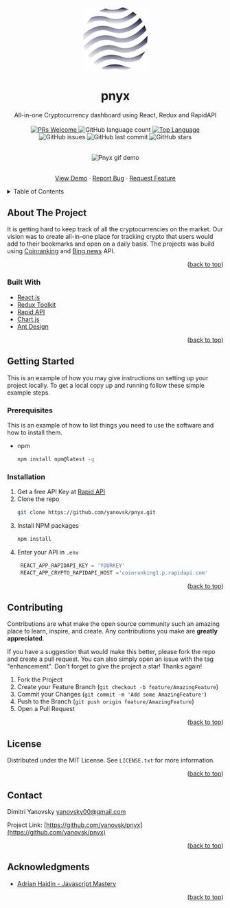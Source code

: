 <p align="center">
    <img width="150" src="./src/images/pnyxlogo-gr.png">
</p>

<h1 align="center">pnyx</h1>

<div align="center">All-in-one Cryptocurrency dashboard using React, Redux and RapidAPI</br></br>

<a href="https://github.com/yanovsk/pnyx/pulls">
    <img src="https://img.shields.io/badge/PRs-welcome-green.svg" alt="PRs Welcome" />
</a>
<img alt="GitHub language count" src="https://img.shields.io/github/languages/count/yanovsk/pnyx">
<a href="https://www.javascript.com/">
    <img src="https://img.shields.io/github/languages/top/yanovsk/pnyx" alt="Top Language" />
</a>
<img alt="GitHub issues" src="https://img.shields.io/github/issues/yanovsk/pnyx">
<img alt="GitHub last commit" src="https://img.shields.io/github/last-commit/yanovsk/pnyx">
<img alt="GitHub stars" src="https://img.shields.io/github/stars/yanovsk/pnyx?style=social">
<br />
<br />

![Pnyx gif demo](./src/images/pnyx-video.gif)
<br />
<p align="center">
    <br />
    <a href="https://xenodochial-northcutt-1def8c.netlify.app/">View Demo</a>
    ·
    <a href="https://github.com/yanovsk/pnyx/issues">Report Bug</a>
    ·
    <a href="https://github.com/yanovsk/pnyx/issues">Request Feature</a>
  </p>
</div>

<!-- TABLE OF CONTENTS -->
<details>
  <summary>Table of Contents</summary>
  <ol>
    <li>
      <a href="#about-the-project">About The Project</a>
      <ul>
        <li><a href="#built-with">Built With</a></li>
      </ul>
    </li>
    <li>
      <a href="#getting-started">Getting Started</a>
      <ul>
        <li><a href="#prerequisites">Prerequisites</a></li>
        <li><a href="#installation">Installation</a></li>
      </ul>
    </li>
    <li><a href="#contributing">Contributing</a></li>
    <li><a href="#license">License</a></li>
    <li><a href="#contact">Contact</a></li>
    <li><a href="#acknowledgments">Acknowledgments</a></li>
  </ol>
</details>



<!-- ABOUT THE PROJECT -->
## About The Project

It is getting hard to keep track of all the cryptocurrencies on the market. Our vision was to create all-in-one place for tracking crypto that users would add to their bookmarks and open on a daily basis. The projects was build using [Coinranking](https://rapidapi.com/Coinranking/api/coinranking1/) and [Bing news](https://rapidapi.com/microsoft-azure-org-microsoft-cognitive-services/api/bing-news-search1/) API.

<p align="right">(<a href="#top">back to top</a>)</p>



### Built With

* [React.js](https://reactjs.org/)
* [Redux Toolkit](https://redux.js.org/)
* [Rapid API](https://rapidapi.com/)
* [Chart.js](https://www.chartjs.org/)
* [Ant Design](https://ant.design/)

<p align="right">(<a href="#top">back to top</a>)</p>



<!-- GETTING STARTED -->
## Getting Started

This is an example of how you may give instructions on setting up your project locally.
To get a local copy up and running follow these simple example steps.

### Prerequisites

This is an example of how to list things you need to use the software and how to install them.
* npm
  ```sh
  npm install npm@latest -g
  ```

### Installation

1. Get a free API Key at [Rapid API](https://rapidapi.com/)
2. Clone the repo
   ```sh
   git clone https://github.com/yanovsk/pnyx.git
   ```
3. Install NPM packages
   ```sh
   npm install
   ```
4. Enter your API in `.env`
   ```js
    REACT_APP_RAPIDAPI_KEY = 'YOURKEY'
    REACT_APP_CRYPTO_RAPIDAPI_HOST ='coinranking1.p.rapidapi.com'   
    ```

<p align="right">(<a href="#top">back to top</a>)</p>


<!-- CONTRIBUTING -->
## Contributing

Contributions are what make the open source community such an amazing place to learn, inspire, and create. Any contributions you make are **greatly appreciated**.

If you have a suggestion that would make this better, please fork the repo and create a pull request. You can also simply open an issue with the tag "enhancement".
Don't forget to give the project a star! Thanks again!

1. Fork the Project
2. Create your Feature Branch (`git checkout -b feature/AmazingFeature`)
3. Commit your Changes (`git commit -m 'Add some AmazingFeature'`)
4. Push to the Branch (`git push origin feature/AmazingFeature`)
5. Open a Pull Request

<p align="right">(<a href="#top">back to top</a>)</p>



<!-- LICENSE -->
## License

Distributed under the MIT License. See `LICENSE.txt` for more information.

<p align="right">(<a href="#top">back to top</a>)</p>



<!-- CONTACT -->
## Contact

Dimitri Yanovsky  yanovsky00@gmail.com

Project Link: [https://github.com/yanovsk/pnyx](https://github.com/yanovsk/pnyx)

<p align="right">(<a href="#top">back to top</a>)</p>



<!-- ACKNOWLEDGMENTS -->
## Acknowledgments

* [Adrian Hajdin - Javascript Mastery](https://github.com/adrianhajdin)

<p align="right">(<a href="#top">back to top</a>)</p>



<!-- MARKDOWN LINKS & IMAGES -->
<!-- https://www.markdownguide.org/basic-syntax/#reference-style-links -->
[contributors-shield]: https://img.shields.io/github/contributors/github_username/repo_name.svg?style=for-the-badge
[contributors-url]: https://github.com/github_username/repo_name/graphs/contributors
[forks-shield]: https://img.shields.io/github/forks/github_username/repo_name.svg?style=for-the-badge
[forks-url]: https://github.com/github_username/repo_name/network/members
[stars-shield]: https://img.shields.io/github/stars/github_username/repo_name.svg?style=for-the-badge
[stars-url]: https://github.com/github_username/repo_name/stargazers
[issues-shield]: https://img.shields.io/github/issues/github_username/repo_name.svg?style=for-the-badge
[issues-url]: https://github.com/github_username/repo_name/issues
[license-shield]: https://img.shields.io/github/license/github_username/repo_name.svg?style=for-the-badge
[license-url]: https://github.com/github_username/repo_name/blob/master/LICENSE.txt
[linkedin-shield]: https://img.shields.io/badge/-LinkedIn-black.svg?style=for-the-badge&logo=linkedin&colorB=555
[linkedin-url]: https://linkedin.com/in/linkedin_username
[product-screenshot]: images/screenshot.png
